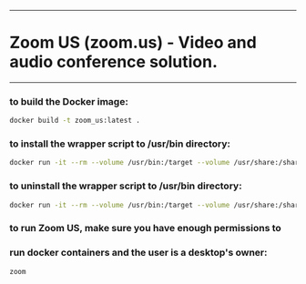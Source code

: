 -------
# Zoom US (zoom.us) - Video and audio conference solution.
-------

### to build the Docker image:
```bash
docker build -t zoom_us:latest .
```

### to install the wrapper script to /usr/bin directory:
```bash
docker run -it --rm --volume /usr/bin:/target --volume /usr/share:/sharedir zoom_us:latest install
```

### to uninstall the wrapper script to /usr/bin directory:
```bash
docker run -it --rm --volume /usr/bin:/target --volume /usr/share:/sharedir zoom_us:latest uninstall
```

### to run Zoom US, make sure you have enough permissions to
### run docker containers and the user is a desktop's owner:
```bash
zoom
```
